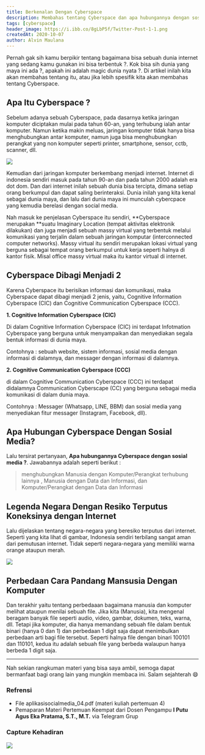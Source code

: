 ```yaml
---
title: Berkenalan Dengan Cyberspace
description: Membahas tentang Cyberspace dan apa hubungannya dengan sosial media
tags: [cyberspace]
header_image: https://i.ibb.co/8gLbP5f/Twitter-Post-1-1.png
createdAt: 2020-10-07
author: Alvin Maulana
---
```


<block-square>
    <template #text>
    Nama            : Alvin Maulana Rhusuli <br>
    NIM             : 2005551014 <br>
    Prodi           : Teknologi Informasi <br>
    Fakultas/Universitas  : Teknik/Universitas Udayana <br>
    Mata Kuliah     : Aplikasi Social Media (A) <br>
    Dosen           : I Putu Agus Eka Pratama, S.T.,M.T. <br>
    </template>
</block-square>

Pernah gak sih kamu berpikir tentang bagaimana bisa sebuah dunia internet yang sedang kamu gunakan ini bisa terbentuk ?. Kok bisa sih dunia yang maya ini ada ?, apakah ini adalah magic dunia nyata ?. Di artikel inilah kita akan membahas tentang itu, atau jika lebih spesifik kita akan membahas tentang Cyberspace.

## Apa Itu Cyberspace ?

Sebelum adanya sebuah Cyberspace, pada dasarnya ketika jaringan komputer diciptakan mulai pada tahun 60-an, yang terhubung ialah antar komputer. Namun ketika makin meluas, jaringan komputer tidak hanya bisa menghubungkan antar komputer, namun juga bisa menghubungkan perangkat yang non komputer seperti printer, smartphone, sensor, cctb, scanner, dll.

![](https://i.ibb.co/6mzFH3z/image.png)

Kemudian dari jaringan komputer berkembang menjadi internet. Internet di indonesia sendiri masuk pada tahun 90-an dan pada tahun 2000 adalah era dot dom. Dan dari internet inilah sebuah dunia bisa tercipta, dimana setiap orang berkumpul dan dapat saling berinteraksi. Dunia inilah yang kita kenal sebagai dunia maya, dan lalu dari dunia maya ini munculah cybercpace yang kemudia berelasi dengan social media.

Nah masuk ke penjelasan Cyberspace itu sendiri, **Cyberspace merupakan **suatu Imaginary Location (tempat aktivitas elektronik dilakukan) dan juga menjadi sebuah massy virtual yang terbentuk melalui komunikasi yang terjalin dalam sebuah jaringan komputar (interconnected computer networks). Massy virtual itu sendiri merupakan lokasi virtual yang berguna sebagai tempat orang berkumpul untuk kerja seperti halnya di kantor fisik. Misal office massy virtual maka itu kantor virtual di internet.

## Cyberspace Dibagi Menjadi 2

Karena Cyberspace itu berisikan informasi dan komunikasi, maka Cyberspace dapat dibagi menjadi 2 jenis, yaitu, Cognitive Information Cyberspace (CIC) dan Cognitive Communication Cyberspace (CCC).

**1. Cognitive Information Cyberspace (CIC)**

Di dalam Cognitive Information Cyberspace (CIC) ini terdapat Infotmation Cyberspace yang berguna untuk menyampaikan dan menyediakan segala bentuk informasi di dunia maya.

Contohnya : sebuah website, sistem informasi, sosial media dengan informasi di dalamnya, dan messager dengan informasi di dalamnya.

**2. Cognitive Communication Cyberspace (CCC)**

di dalam Cognitive Communication Cyberspace (CCC) ini terdapat didalamnya Communication Cyberscape (CC) yang berguna sebagai media komunikasi di dalam dunia maya.

Contohnya : Messager (Whatsapp, LINE, BBM) dan sosial media yang menyediakan fitur messager (Instagram, Facebook, dll).

<block-square>
    <template #text>
    <strong>#FYI (For Your Information)</strong> <br>
    Pada saat ini 1 buah sosial bisa masuk ke dalam kedua kategoti di atas, tergantung dengan fitur yang sudah disediakan di dalamnya untuk para pengguna.
    </template>
</block-square>


## Apa Hubungan Cyberspace Dengan Sosial Media?

Lalu tersirat pertanyaan, **Apa hubungannya Cyberspace dengan sosial media ?**. Jawabannya adalah seperti berikut : <br>
> menghubungkan Manusia dengan Komputer/Perangkat terhubung lainnya , Manusia dengan Data dan Informasi, dan Komputer/Perangkat dengan Data dan Informasi

##  Legenda Negara Dengan Resiko Terputus Koneksinya dengan Internet

Lalu dijelaskan tentang negara-negara yang beresiko terputus dari internet. Seperti yang kita lihat di gambar, Indonesia sendiri terbilang sangat aman  dari pemutusan internet. Tidak seperti negara-negara yang memiliki warna orange ataupun merah.

![](https://cdn3.vox-cdn.com/assets/4464711/world-2014.png)

## Perbedaan Cara Pandang Mansusia Dengan Komputer

Dan terakhir yaitu tentang perbedaaan bagaimana manusia dan komputer melihat ataupun menilai sebuah file. Jika kita (Manusia), kita mengenal beragam banyak file seperti audio, video, gambar, dokumen, teks, warna, dll. Tetapi jika komputer, dia hanya memandang sebuah file dalam bentuk binari (hanya 0 dan 1) dan perbedaan 1 digit saja dapat menimbulkan perbedaan arti bagi file tersebut. Seperti halnya file dengan binari 100101 dan 110101, kedua itu adalah sebuah file yang berbeda walaupun hanya berbeda 1 digit saja.

<hr>

Nah sekian rangkuman materi yang bisa saya ambil, semoga dapat bermanfaat bagi orang lain yang mungkin membaca ini. Salam sejahterah 😄



### Refrensi
- File aplikasisocialmedia_04.pdf (materi kuliah pertemuan 4)
- Pemaparan Materi Pertemuan Keempat dari Dosen Pengampu **I Putu Agus Eka Pratama, S.T., M.T.** via Telegram Grup

### Capture Kehadiran

![](https://i.ibb.co/hH6rxy9/Screenshot-20201005-120045.png)
